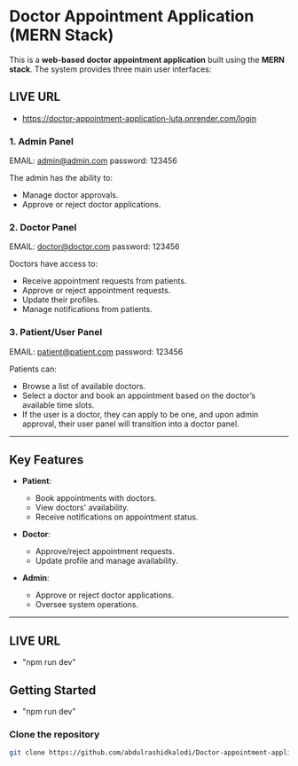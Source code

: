 # Doctor Appointment Application (MERN Stack)

This is a **web-based doctor appointment application** built using the **MERN stack**. The system provides three main user interfaces:
## LIVE URL
- https://doctor-appointment-application-luta.onrender.com/login
### 1. **Admin Panel** 

EMAIL: admin@admin.com
password: 123456 

The admin has the ability to:
- Manage doctor approvals.
- Approve or reject doctor applications.

### 2. **Doctor Panel**  

EMAIL: doctor@doctor.com
password: 123456

Doctors have access to:
- Receive appointment requests from patients.
- Approve or reject appointment requests.
- Update their profiles.
- Manage notifications from patients.

### 3. **Patient/User Panel**  

EMAIL: patient@patient.com
password: 123456

Patients can:
- Browse a list of available doctors.
- Select a doctor and book an appointment based on the doctor’s available time slots.
- If the user is a doctor, they can apply to be one, and upon admin approval, their user panel will transition into a doctor panel.

---

## Key Features

- **Patient**:  
  - Book appointments with doctors.
  - View doctors' availability.
  - Receive notifications on appointment status.
  
- **Doctor**:  
  - Approve/reject appointment requests.
  - Update profile and manage availability.
  
- **Admin**:  
  - Approve or reject doctor applications.
  - Oversee system operations.

---

## LIVE URL
- "npm run dev"

## Getting Started
- "npm run dev"
### Clone the repository

```bash
git clone https://github.com/abdulrashidkalodi/Doctor-appointment-application.git
